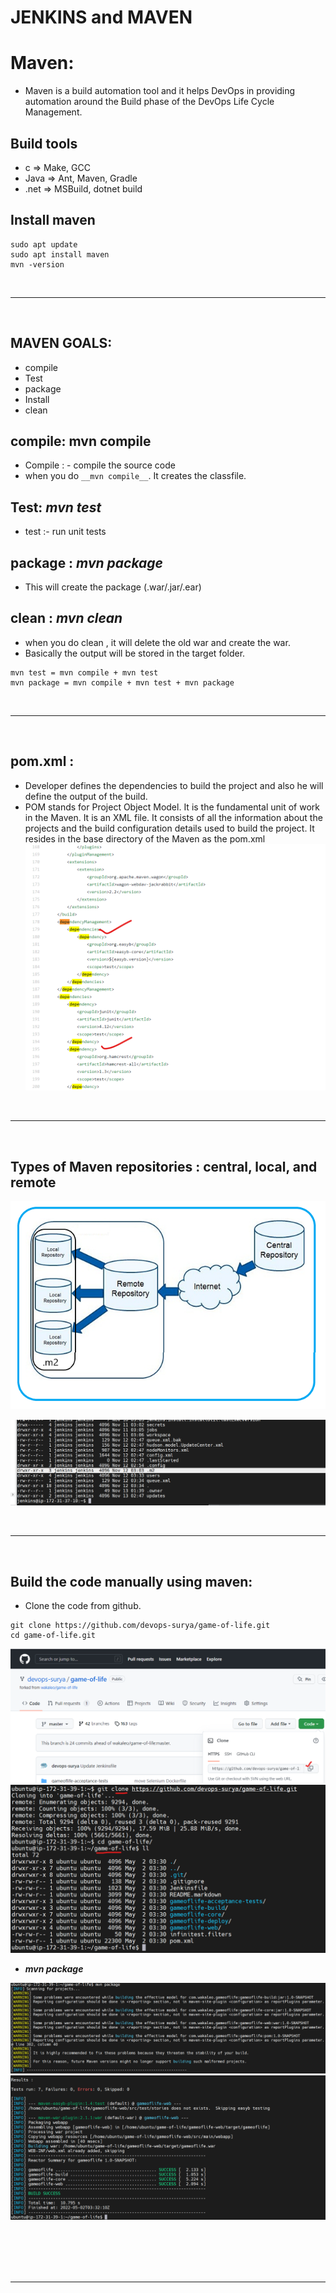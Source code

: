 # JENKINS and MAVEN

# Maven:
* Maven is a build automation tool and it helps DevOps in providing automation around the Build phase of the DevOps Life Cycle Management.

## Build tools
   * c => Make, GCC
   * Java => Ant, Maven, Gradle
   * .net => MSBuild, dotnet build

## Install maven 

```
sudo apt update
sudo apt install maven
mvn -version
```
<br/>

* * * 
<br/>

## MAVEN GOALS:
  * compile
  * Test
  * package
  * Install
  * clean
## compile: __mvn compile__
* Compile : - compile the source code
* when you  do  ```__mvn compile__```. It creates the  classfile.

## Test: *mvn test*
* test :- run unit tests

## package :  *mvn package*
* This will create the package (.war/.jar/.ear)

## clean :  *mvn clean*
* when you do clean , it will delete the old war and create the war.
* Basically the output will be stored in the target folder.

```
mvn test = mvn compile + mvn test
mvn package = mvn compile + mvn test + mvn package

```
<br/>

* * * 
<br/>


## pom.xml : 

* Developer defines the dependencies to build the project and also he will define the output of the build.
* POM stands for Project Object Model. It is the fundamental unit of work in the Maven. It is an XML file. It consists of all the information about the projects and the build configuration details used to build the project. It resides in the base directory of the Maven as the pom.xml
![preview](../images/jenkins40.png) 

<br/>

* * * 
<br/>


## Types of Maven repositories :  central, local, and remote

![preview](../images/mr.png)  

![preview](../images/jenkins38.png)

<br/>

* * * 
<br/>


## Build the code manually using maven:

* Clone the code from github.

```
git clone https://github.com/devops-surya/game-of-life.git
cd game-of-life.git
```
![preview](../images/jen21.png)  
![preview](../images/jen22.png)  

* ***mvn package***

![preview](../images/jen23.png)  
![preview](../images/jen24.png)  


<br/>
<br/>
<br/>
<br/>

* * * 

<br/>
<br/>
<br/>
<br/>
